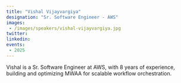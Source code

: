 ```yaml
---
title: "Vishal Vijayvargiya"
designation: "Sr. Software Engineer - AWS"
images:
 - /images/speakers/vishal-vijayvargiya.jpg
twitter: 
linkedin: 
events:
 - 2025
---
```


Vishal is a Sr. Software Engineer at AWS, with 8 years of experience, building and optimizing MWAA for scalable workflow orchestration.